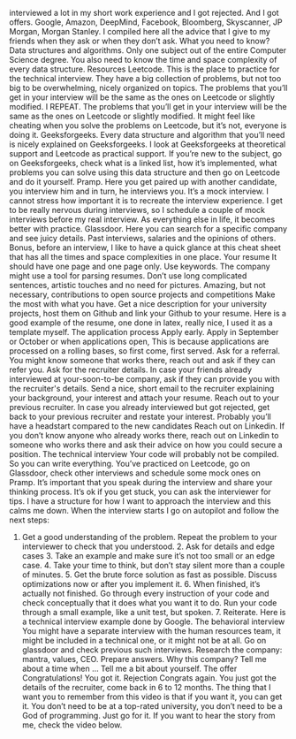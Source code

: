  interviewed a lot in my short work experience and I got rejected. And I got
 offers. Google, Amazon, DeepMind, Facebook, Bloomberg, Skyscanner, JP Morgan,
 Morgan Stanley.
 I compiled here all the advice that I give to my friends when they ask or when
 they don’t ask.
 What you need to know?
 Data structures and algorithms. Only one subject out of the entire Computer
 Science degree.
 You also need to know the time and space complexity of every data structure.
 Resources
 Leetcode. This is the place to practice for the technical interview. They have
 a big collection of problems, but not too big to be overwhelming, nicely
 organized on topics.
 The problems that you’ll get in your interview will be the same as the ones on
 Leetcode or slightly modified. I REPEAT. The problems that you’ll get in your
 interview will be the same as the ones on Leetcode or slightly modified. It
 might feel like cheating when you solve the problems on Leetcode, but it’s
 not, everyone is doing it.
 Geeksforgeeks. Every data structure and algorithm that you’ll need is nicely
 explained on Geeksforgeeks. I look at Geeksforgeeks at theoretical support and
 Leetcode as practical support. If you’re new to the subject, go on
 Geeksforgeeks, check what is a linked list, how it’s implemented, what
 problems you can solve using this data structure and then go on Leetcode and
 do it yourself.
 Pramp. Here you get paired up with another candidate, you interview him and in
 turn, he interviews you. It’s a mock interview. I cannot stress how important
 it is to recreate the interview experience. I get to be really nervous during
 interviews, so I schedule a couple of mock interviews before my real
 interview. As everything else in life, it becomes better with practice.
 Glassdoor. Here you can search for a specific company and see juicy details.
 Past interviews, salaries and the opinions of others.
 Bonus, before an interview, I like to have a quick glance at this cheat sheet
 that has all the times and space complexities in one place.
 Your resume
 It should have one page and one page only.
 Use keywords. The company might use a tool for parsing resumes. Don’t use long
 complicated sentences, artistic touches and no need for pictures.
 Amazing, but not necessary, contributions to open source projects and
 competitions
 Make the most with what you have. Get a nice description for your university
 projects, host them on Github and link your Github to your resume.
 Here is a good example of the resume, one done in latex, really nice, I used
 it as a template myself.
 The application process
 Apply early. Apply in September or October or when applications open, This is
 because applications are processed on a rolling bases, so first come, first
 served.
 Ask for a referral. You might know someone that works there, reach out and ask
 if they can refer you.
 Ask for the recruiter details. In case your friends already interviewed at
 your-soon-to-be company, ask if they can provide you with the recruiter's
 details. Send a nice, short email to the recruiter explaining your background,
 your interest and attach your resume.
 Reach out to your previous recruiter. In case you already interviewed but got
 rejected, get back to your previous recruiter and restate your interest.
 Probably you’ll have a headstart compared to the new candidates
 Reach out on Linkedin. If you don’t know anyone who already works there, reach
 out on Linkedin to someone who works there and ask their advice on how you
 could secure a position.
 The technical interview
 Your code will probably not be compiled. So you can write everything.
 You’ve practiced on Leetcode, go on Glassdoor, check other interviews and
 schedule some mock ones on Pramp.
 It’s important that you speak during the interview and share your thinking
 process.
 It’s ok if you get stuck, you can ask the interviewer for tips.
 I have a structure for how I want to approach the interview and this calms me
 down. When the interview starts I go on autopilot and follow the next steps:
 1. Get a good understanding of the problem. Repeat the problem to your
    interviewer to check that you understood.
    2. Ask for details and edge cases
    3. Take an example and make sure it’s not too small or an edge case.
    4. Take your time to think, but don’t stay silent more than a couple of
       minutes.
       5. Get the brute force solution as fast as possible. Discuss
          optimizations now or after you implement it.
          6. When finished, it’s actually not finished. Go through every
             instruction of your code and check conceptually that it does what
             you want it to do. Run your code through a small example, like a
             unit test, but spoken.
             7. Reiterate.
             Here is a technical interview example done by Google.
             The behavioral interview
             You might have a separate interview with the human resources team,
             it might be included in a technical one, or it might not be at
             all.
             Go on glassdoor and check previous such interviews.
             Research the company: mantra, values, CEO.
             Prepare answers. Why this company? Tell me about a time when …
             Tell me a bit about yourself.
             The offer
             Congratulations! You got it.
             Rejection
             Congrats again. You just got the details of the recruiter, come
             back in 6 to 12 months.
             The thing that I want you to remember from this video is that if
             you want it, you can get it. You don’t need to be at a top-rated
             university, you don’t need to be a God of programming.
             Just go for it.
             If you want to hear the story from me, check the video below.
